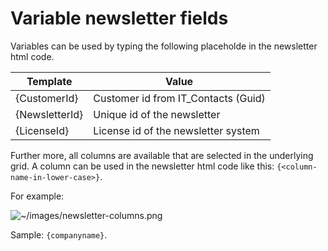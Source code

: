 # Variable newsletter fields

Variables can be used by typing the following placeholde in the newsletter html code.

| Template       | Value                               |
|----------------|-------------------------------------|
| {CustomerId}   | Customer id from IT_Contacts (Guid) |
| {NewsletterId} | Unique id of the newsletter         |
| {LicenseId}    | License id of the newsletter system |

Further more, all columns are available that are selected in the underlying grid.
A column can be used in the newsletter html code like this: `{<column-name-in-lower-case>}`.

For example:

![~/images/newsletter-columns.png](~/images/newsletter-columns.png)

Sample: `{companyname}`.
